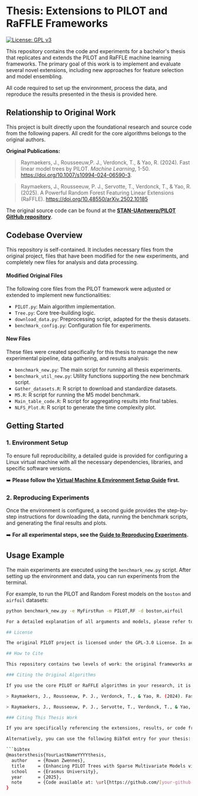 # Thesis: Extensions to PILOT and RaFFLE Frameworks

[![License: GPL v3](https://img.shields.io/badge/License-GPLv3-blue.svg)](https://www.gnu.org/licenses/gpl-3.0)

This repository contains the code and experiments for a bachelor's thesis that replicates and extends the PILOT and RaFFLE machine learning frameworks. The primary goal of this work is to implement and evaluate several novel extensions, including new approaches for feature selection and model ensembling.

All code required to set up the environment, process the data, and reproduce the results presented in the thesis is provided here.

## Relationship to Original Work

This project is built directly upon the foundational research and source code from the following papers. All credit for the core algorithms belongs to the original authors.

**Original Publications:**
> Raymaekers, J., Rousseeuw,P. J., Verdonck, T., & Yao, R. (2024). Fast linear model trees by PILOT. *Machine Learning*, 1-50. https://doi.org/10.1007/s10994-024-06590-3.

> Raymaekers, J., Rousseeuw, P. J., Servotte, T., Verdonck, T., & Yao, R. (2025). A Powerful Random Forest Featuring Linear Extensions (RaFFLE). https://doi.org/10.48550/arXiv.2502.10185

The original source code can be found at the [**STAN-UAntwerp/PILOT GitHub repository**](https://github.com/STAN-UAntwerp/PILOT).

## Codebase Overview

This repository is self-contained. It includes necessary files from the original project, files that have been modified for the new experiments, and completely new files for analysis and data processing.

#### Modified Original Files
The following core files from the PILOT framework were adjusted or extended to implement new functionalities:
- `PILOT.py`: Main algorithm implementation.
- `Tree.py`: Core tree-building logic.
- `download_data.py`: Preprocessing script, adapted for the thesis datasets.
- `benchmark_config.py`: Configuration file for experiments.

#### New Files
These files were created specifically for this thesis to manage the new experimental pipeline, data gathering, and results analysis:
- `benchmark_new.py`: The main script for running all thesis experiments.
- `benchmark_util_new.py`: Utility functions supporting the new benchmark script.
- `Gather_datasets.R`: R script to download and standardize datasets.
- `M5.R`: R script for running the M5 model benchmark.
- `Main_table_code.R`: R script for aggregating results into final tables.
- `NLFS_Plot.R`: R script to generate the time complexity plot.

## Getting Started

### 1. Environment Setup
To ensure full reproducibility, a detailed guide is provided for configuring a Linux virtual machine with all the necessary dependencies, libraries, and specific software versions.

➡️ **Please follow the [Virtual Machine & Environment Setup Guide](SETUP_GUIDE.md) first.**

### 2. Reproducing Experiments
Once the environment is configured, a second guide provides the step-by-step instructions for downloading the data, running the benchmark scripts, and generating the final results and plots.

➡️ **For all experimental steps, see the [Guide to Reproducing Experiments](REPRODUCTION_GUIDE.md).**

## Usage Example

The main experiments are executed using the `benchmark_new.py` script. After setting up the environment and data, you can run experiments from the terminal.

For example, to run the PILOT and Random Forest models on the `boston` and `airfoil` datasets:
```bash
python benchmark_new.py -e MyFirstRun -m PILOT,RF -d boston,airfoil

For a detailed explanation of all arguments and models, please refer to the reproduction guide.

## License

The original PILOT project is licensed under the GPL-3.0 License. In accordance with its terms, this derivative work is also released under the **GNU General Public License v3.0**.

## How to Cite

This repository contains two levels of work: the original frameworks and the novel extensions developed in this thesis. Please cite appropriately.

### Citing the Original Algorithms

If you use the core PILOT or RaFFLE algorithms in your research, it is essential to cite the original publications:

> Raymaekers, J., Rousseeuw, P. J., Verdonck, T., & Yao, R. (2024). Fast linear model trees by PILOT. *Machine Learning*, 1-50. https://doi.org/10.1007/s10994-024-06590-3.

> Raymaekers, J., Rousseeuw, P. J., Servotte, T., Verdonck, T., & Yao, R. (2025). A Powerful Random Forest Featuring Linear Extensions (RaFFLE). https://doi.org/10.48550/arXiv.2502.10185

### Citing This Thesis Work

If you are specifically referencing the extensions, results, or code from this thesis, please cite this repository. The preferred method is to use the "Cite this repository" button on the right-hand side of the main repository page.

Alternatively, you can use the following BibTeX entry for your thesis:

```bibtex
@mastersthesis{YourLastNameYYYYthesis,
  author    = {Rowan Zwennes},
  title     = {Enhancing PILOT Trees with Sparse Multivariate Models via Integrated Regularization},
  school    = {Erasmus University},
  year      = {2025},
  note      = {Code available at: \url{https://github.com/[your-github-username]/thesis-pilot-extensions}}
}





